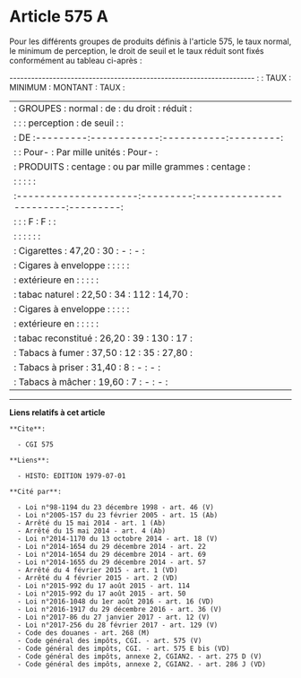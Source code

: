 # Article 575 A

Pour les différents groupes de produits définis à l'article 575, le taux normal, le minimum de perception, le droit de seuil
et le taux réduit sont fixés conformément au tableau ci-après :

-------------------------------------------------------------------- :                     :   TAUX  :  MINIMUM   :
MONTANT  :  TAUX   :

<table>
  <tbody><tr>
    <td> :      GROUPES        : normal  :     de     : du droit  : réduit  :</td>
  </tr>
  <tr>
    <td> :                     :         : perception :  de seuil :         :</td>
  </tr>
  <tr>
    <td> :        DE           :---------:------------:-----------:---------:</td>
  </tr>
  <tr>
    <td> :                     :  Pour-  :    Par mille unités    :  Pour-  :</td>
  </tr>
  <tr>
    <td> :     PRODUITS        : centage :  ou par mille grammes  : centage :</td>
  </tr>
  <tr>
    <td> :                     :         :                        :         :</td>
  </tr>
  <tr>
    <td> :---------------------:---------:------------------------:---------:</td>
  </tr>
  <tr>
    <td> :                     :         :      F     :     F     :         :</td>
  </tr>
  <tr>
    <td> :                     :         :            :           :         :</td>
  </tr>
  <tr>
    <td> : Cigarettes          :  47,20  :     30     :     -     :    -    :</td>
  </tr>
  <tr>
    <td> : Cigares à enveloppe :         :            :           :         :</td>
  </tr>
  <tr>
    <td> :  extérieure en      :         :            :           :         :</td>
  </tr>
  <tr>
    <td> :  tabac naturel      :  22,50  :     34     :    112    :  14,70  :</td>
  </tr>
  <tr>
    <td> : Cigares à enveloppe :         :            :           :         :</td>
  </tr>
  <tr>
    <td> :  extérieure en      :         :            :           :         :</td>
  </tr>
  <tr>
    <td> :  tabac reconstitué  :  26,20  :     39     :    130    :  17     :</td>
  </tr>
  <tr>
    <td> : Tabacs à fumer      :  37,50  :     12     :     35    :  27,80  :</td>
  </tr>
  <tr>
    <td> : Tabacs à priser     :  31,40  :      8     :     -     :    -    :</td>
  </tr>
  <tr>
    <td> : Tabacs à mâcher     :  19,60  :      7     :     -     :    -    :</td>
  </tr>
</tbody></table>

--------------------------------------------------------------------

**Liens relatifs à cet article**

	**Cite**:

	  - CGI 575

	**Liens**:

	  - HISTO: EDITION 1979-07-01

	**Cité par**:

	  - Loi n°98-1194 du 23 décembre 1998 - art. 46 (V)
	  - Loi n°2005-157 du 23 février 2005 - art. 15 (Ab)
	  - Arrêté du 15 mai 2014 - art. 1 (Ab)
	  - Arrêté du 15 mai 2014 - art. 4 (Ab)
	  - Loi n°2014-1170 du 13 octobre 2014 - art. 18 (V)
	  - Loi n°2014-1654 du 29 décembre 2014 - art. 22
	  - Loi n°2014-1654 du 29 décembre 2014 - art. 69
	  - Loi n°2014-1655 du 29 décembre 2014 - art. 57
	  - Arrêté du 4 février 2015 - art. 1 (VD)
	  - Arrêté du 4 février 2015 - art. 2 (VD)
	  - Loi n°2015-992 du 17 août 2015 - art. 114
	  - Loi n°2015-992 du 17 août 2015 - art. 50
	  - Loi n°2016-1048 du 1er août 2016 - art. 16 (VD)
	  - Loi n°2016-1917 du 29 décembre 2016 - art. 36 (V)
	  - Loi n°2017-86 du 27 janvier 2017 - art. 12 (V)
	  - Loi n°2017-256 du 28 février 2017 - art. 129 (V)
	  - Code des douanes - art. 268 (M)
	  - Code général des impôts, CGI. - art. 575 (V)
	  - Code général des impôts, CGI. - art. 575 E bis (VD)
	  - Code général des impôts, annexe 2, CGIAN2. - art. 275 D (V)
	  - Code général des impôts, annexe 2, CGIAN2. - art. 286 J (VD)
